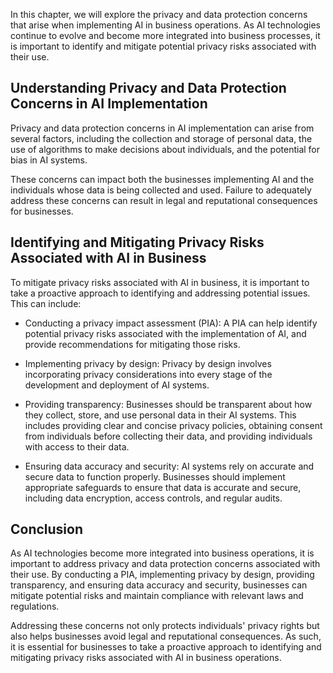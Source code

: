 
In this chapter, we will explore the privacy and data protection concerns that arise when implementing AI in business operations. As AI technologies continue to evolve and become more integrated into business processes, it is important to identify and mitigate potential privacy risks associated with their use.

Understanding Privacy and Data Protection Concerns in AI Implementation
-----------------------------------------------------------------------

Privacy and data protection concerns in AI implementation can arise from several factors, including the collection and storage of personal data, the use of algorithms to make decisions about individuals, and the potential for bias in AI systems.

These concerns can impact both the businesses implementing AI and the individuals whose data is being collected and used. Failure to adequately address these concerns can result in legal and reputational consequences for businesses.

Identifying and Mitigating Privacy Risks Associated with AI in Business
-----------------------------------------------------------------------

To mitigate privacy risks associated with AI in business, it is important to take a proactive approach to identifying and addressing potential issues. This can include:

* Conducting a privacy impact assessment (PIA): A PIA can help identify potential privacy risks associated with the implementation of AI, and provide recommendations for mitigating those risks.

* Implementing privacy by design: Privacy by design involves incorporating privacy considerations into every stage of the development and deployment of AI systems.

* Providing transparency: Businesses should be transparent about how they collect, store, and use personal data in their AI systems. This includes providing clear and concise privacy policies, obtaining consent from individuals before collecting their data, and providing individuals with access to their data.

* Ensuring data accuracy and security: AI systems rely on accurate and secure data to function properly. Businesses should implement appropriate safeguards to ensure that data is accurate and secure, including data encryption, access controls, and regular audits.

Conclusion
----------

As AI technologies become more integrated into business operations, it is important to address privacy and data protection concerns associated with their use. By conducting a PIA, implementing privacy by design, providing transparency, and ensuring data accuracy and security, businesses can mitigate potential risks and maintain compliance with relevant laws and regulations.

Addressing these concerns not only protects individuals' privacy rights but also helps businesses avoid legal and reputational consequences. As such, it is essential for businesses to take a proactive approach to identifying and mitigating privacy risks associated with AI in business operations.
